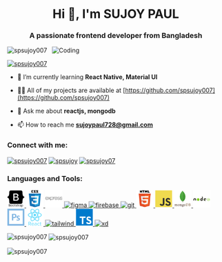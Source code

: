 <h1 align="center">Hi 👋, I'm SUJOY PAUL</h1>
<h3 align="center">A passionate frontend developer from Bangladesh</h3>
<img align="right" alt="Coding" width="400" src="https://pbs.twimg.com/profile_banners/1458814408172314630/1659271654/600x200" />

<p align="left"> <img src="https://komarev.com/ghpvc/?username=spsujoy007&label=Profile%20views&color=0e75b6&style=flat" alt="spsujoy007" /> </p>

<p align="left"> <a href="https://twitter.com/spsujoy007" target="blank"><img src="https://img.shields.io/twitter/follow/spsujoy007?logo=twitter&style=for-the-badge" alt="spsujoy007" /></a> </p>

- 🌱 I’m currently learning **React Native, Material UI**

- 👨‍💻 All of my projects are available at [https://github.com/spsujoy007](https://github.com/spsujoy007)

- 💬 Ask me about **reactjs, mongodb**

- 📫 How to reach me **sujoypaul728@gmail.com**

<h3 align="left">Connect with me:</h3>
<p align="left">
<a href="https://twitter.com/spsujoy007" target="blank"><img align="center" src="https://raw.githubusercontent.com/rahuldkjain/github-profile-readme-generator/master/src/images/icons/Social/twitter.svg" alt="spsujoy007" height="30" width="40" /></a>
<a href="https://linkedin.com/in/spsujoy" target="blank"><img align="center" src="https://raw.githubusercontent.com/rahuldkjain/github-profile-readme-generator/master/src/images/icons/Social/linked-in-alt.svg" alt="spsujoy" height="30" width="40" /></a>
<a href="https://fb.com/spsujoy07" target="blank"><img align="center" src="https://raw.githubusercontent.com/rahuldkjain/github-profile-readme-generator/master/src/images/icons/Social/facebook.svg" alt="spsujoy07" height="30" width="40" /></a>
</p>

<h3 align="left">Languages and Tools:</h3>
<p align="left"> <a href="https://getbootstrap.com" target="_blank" rel="noreferrer"> <img src="https://raw.githubusercontent.com/devicons/devicon/master/icons/bootstrap/bootstrap-plain-wordmark.svg" alt="bootstrap" width="40" height="40"/> </a> <a href="https://www.w3schools.com/css/" target="_blank" rel="noreferrer"> <img src="https://raw.githubusercontent.com/devicons/devicon/master/icons/css3/css3-original-wordmark.svg" alt="css3" width="40" height="40"/> </a> <a href="https://expressjs.com" target="_blank" rel="noreferrer"> <img src="https://raw.githubusercontent.com/devicons/devicon/master/icons/express/express-original-wordmark.svg" alt="express" width="40" height="40"/> </a> <a href="https://www.figma.com/" target="_blank" rel="noreferrer"> <img src="https://www.vectorlogo.zone/logos/figma/figma-icon.svg" alt="figma" width="40" height="40"/> </a> <a href="https://firebase.google.com/" target="_blank" rel="noreferrer"> <img src="https://www.vectorlogo.zone/logos/firebase/firebase-icon.svg" alt="firebase" width="40" height="40"/> </a> <a href="https://git-scm.com/" target="_blank" rel="noreferrer"> <img src="https://www.vectorlogo.zone/logos/git-scm/git-scm-icon.svg" alt="git" width="40" height="40"/> </a> <a href="https://www.w3.org/html/" target="_blank" rel="noreferrer"> <img src="https://raw.githubusercontent.com/devicons/devicon/master/icons/html5/html5-original-wordmark.svg" alt="html5" width="40" height="40"/> </a> <a href="https://developer.mozilla.org/en-US/docs/Web/JavaScript" target="_blank" rel="noreferrer"> <img src="https://raw.githubusercontent.com/devicons/devicon/master/icons/javascript/javascript-original.svg" alt="javascript" width="40" height="40"/> </a> <a href="https://www.mongodb.com/" target="_blank" rel="noreferrer"> <img src="https://raw.githubusercontent.com/devicons/devicon/master/icons/mongodb/mongodb-original-wordmark.svg" alt="mongodb" width="40" height="40"/> </a> <a href="https://nodejs.org" target="_blank" rel="noreferrer"> <img src="https://raw.githubusercontent.com/devicons/devicon/master/icons/nodejs/nodejs-original-wordmark.svg" alt="nodejs" width="40" height="40"/> </a> <a href="https://www.photoshop.com/en" target="_blank" rel="noreferrer"> <img src="https://raw.githubusercontent.com/devicons/devicon/master/icons/photoshop/photoshop-line.svg" alt="photoshop" width="40" height="40"/> </a> <a href="https://reactjs.org/" target="_blank" rel="noreferrer"> <img src="https://raw.githubusercontent.com/devicons/devicon/master/icons/react/react-original-wordmark.svg" alt="react" width="40" height="40"/> </a> <a href="https://tailwindcss.com/" target="_blank" rel="noreferrer"> <img src="https://www.vectorlogo.zone/logos/tailwindcss/tailwindcss-icon.svg" alt="tailwind" width="40" height="40"/> </a> <a href="https://www.typescriptlang.org/" target="_blank" rel="noreferrer"> <img src="https://raw.githubusercontent.com/devicons/devicon/master/icons/typescript/typescript-original.svg" alt="typescript" width="40" height="40"/> </a> <a href="https://www.adobe.com/products/xd.html" target="_blank" rel="noreferrer"> <img src="https://cdn.worldvectorlogo.com/logos/adobe-xd.svg" alt="xd" width="40" height="40"/> </a> </p>

<p><img align="left" src="https://github-readme-stats.vercel.app/api/top-langs?username=spsujoy007&show_icons=true&locale=en&layout=compact" alt="spsujoy007" /></p>

<p>&nbsp;<img align="center" src="https://github-readme-stats.vercel.app/api?username=spsujoy007&show_icons=true&locale=en" alt="spsujoy007" /></p>

<p><img align="center" src="https://github-readme-streak-stats.herokuapp.com/?user=spsujoy007&" alt="spsujoy007" /></p>

